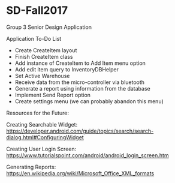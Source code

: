 # SD-Fall2017
Group 3 Senior Design Application

Application To-Do List

- Create CreateItem layout
- Finish CreateItem class
- Add instance of CreateItem to Add Item menu option
- Add edit item query to InventoryDBHelper
- Set Active Warehouse
- Receive data from the micro-controller via bluetooth
- Generate a report using information from the database
- Implement Send Report option
- Create settings menu (we can probably abandon this menu)

Resources for the Future:

Creating Searchable Widget:
https://developer.android.com/guide/topics/search/search-dialog.html#ConfiguringWidget

Creating User Login Screen:
https://www.tutorialspoint.com/android/android_login_screen.htm

Generating Reports:
https://en.wikipedia.org/wiki/Microsoft_Office_XML_formats
